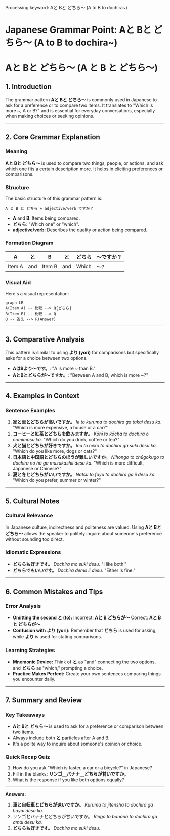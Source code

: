 Processing keyword: Aと Bと どちら～ (A to B to dochira~)
# Japanese Grammar Point: Aと Bと どちら～ (A to B to dochira~)
# Aと Bと どちら〜 (A と B と どちら〜)
## 1. Introduction
The grammar pattern **Aと Bと どちら〜** is commonly used in Japanese to ask for a preference or to compare two items. It translates to "Which is more ~, A or B?" and is essential for everyday conversations, especially when making choices or seeking opinions.

---
## 2. Core Grammar Explanation
### Meaning
**Aと Bと どちら〜** is used to compare two things, people, or actions, and ask which one fits a certain description more. It helps in eliciting preferences or comparisons.
### Structure
The basic structure of this grammar pattern is:
```
A と B と どちら + adjective/verb ですか？
```
- **A** and **B**: Items being compared.
- **どちら**: "Which one" or "which".
- **adjective/verb**: Describes the quality or action being compared.
### Formation Diagram
| A       | と  | B       | と  | どちら | ～ですか？ |
|---------|-----|---------|-----|--------|------------|
| Item A  | and | Item B  | and | Which  | ～?         |
### Visual Aid
Here's a visual representation:
```mermaid
graph LR
A(Item A) -- 比較 --> Q{どちら}
B(Item B) -- 比較 --> Q
Q -- 答え --> R(Answer)
```
---
## 3. Comparative Analysis
This pattern is similar to using **より (yori)** for comparisons but specifically asks for a choice between two options.
- **AはBより～です。**: "A is more ~ than B."
- **AとBとどちらが～ですか。**: "Between A and B, which is more ~?"
---
## 4. Examples in Context
### Sentence Examples
1. **家と車とどちらが高いですか。**
   *Ie to kuruma to dochira ga takai desu ka.*
   "Which is more expensive, a house or a car?"
2. **コーヒーと紅茶とどちらを飲みますか。**
   *Kōhī to kōcha to dochira o nomimasu ka.*
   "Which do you drink, coffee or tea?"
3. **犬と猫とどちらが好きですか。**
   *Inu to neko to dochira ga suki desu ka.*
   "Which do you like more, dogs or cats?"
4. **日本語と中国語とどちらのほうが難しいですか。**
   *Nihongo to chūgokugo to dochira no hō ga muzukashii desu ka.*
   "Which is more difficult, Japanese or Chinese?"
5. **夏と冬とどちらがいいですか。**
   *Natsu to fuyu to dochira ga ii desu ka.*
   "Which do you prefer, summer or winter?"
---
## 5. Cultural Notes
### Cultural Relevance
In Japanese culture, indirectness and politeness are valued. Using **Aと Bと どちら〜** allows the speaker to politely inquire about someone's preference without sounding too direct.
### Idiomatic Expressions
- **どちらも好きです。**
  *Dochira mo suki desu.*
  "I like both."
- **どちらでもいいです。**
  *Dochira demo ii desu.*
  "Either is fine."
---
## 6. Common Mistakes and Tips
### Error Analysis
- **Omitting the second と (to):**
  Incorrect: **Aと B どちらが～**
  Correct: **Aと Bと どちらが～**
- **Confusion with より (yori):**
  Remember that **どちら** is used for asking, while **より** is used for stating comparisons.
### Learning Strategies
- **Mnemonic Device:**
  Think of **と** as "and" connecting the two options, and **どちら** as "which," prompting a choice.
- **Practice Makes Perfect:**
  Create your own sentences comparing things you encounter daily.
---
## 7. Summary and Review
### Key Takeaways
- **Aと Bと どちら〜** is used to ask for a preference or comparison between two items.
- Always include both **と** particles after A and B.
- It's a polite way to inquire about someone's opinion or choice.
### Quick Recap Quiz
1. How do you ask "Which is faster, a car or a bicycle?" in Japanese?
2. Fill in the blanks: **リンゴ＿バナナ＿どちらが甘いですか。**
3. What is the response if you like both options equally?
---
**Answers:**
1. **車と自転車とどちらが速いですか。**
   *Kuruma to jitensha to dochira ga hayai desu ka.*
2. リンゴ**と**バナナ**と**どちらが甘いですか。
   *Ringo to banana to dochira ga amai desu ka.*
3. **どちらも好きです。**
   *Dochira mo suki desu.*
